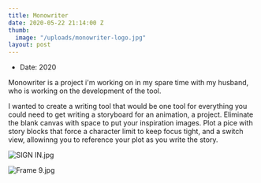 ```yaml
---
title: Monowriter
date: 2020-05-22 21:14:00 Z
thumb:
  image: "/uploads/monowriter-logo.jpg"
layout: post
---
```


<ul class="list-tools" style="color:#{{ page.color }}">
  <li>Date: 2020</li>
</ul>

<p class="lead"> Monowriter is a project i'm working on in my spare time with my husband, who is working on the development of the tool.
<p class="lead">I wanted to create a writing tool that would be one tool for everything you could need to get writing a storyboard for an animation, a project. Eliminate the blank canvas with space to put your inspiration images. Plot a pice with story blocks that force a character limit to keep focus tight, and a switch view, allowinng you to reference your plot as you write the story.</p>

![SIGN IN.jpg](/uploads/SIGN%20IN.jpg)

![Frame 9.jpg](/uploads/Frame%209.jpg)